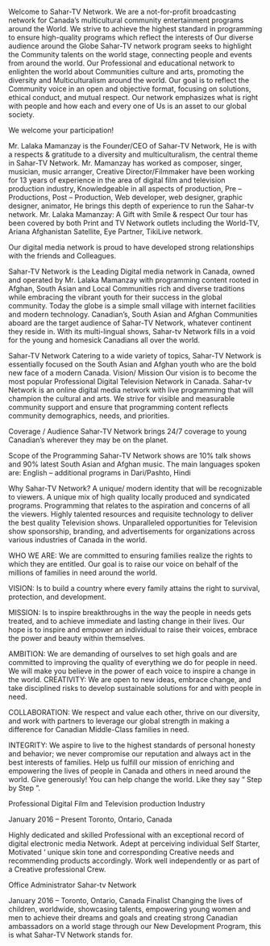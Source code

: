 Welcome to Sahar-TV Network. We are a not-for-profit broadcasting network for Canada’s multicultural community entertainment programs around the World. We strive to achieve the highest standard in programming to ensure high-quality programs which reflect the interests of Our diverse audience around the Globe
Sahar-TV network program seeks to highlight the Community talents on the world stage, connecting people and events from around the world. Our Professional and educational network to enlighten the world about Communities culture and arts, promoting the diversity and Multiculturalism around the world. Our goal is to reflect the Community voice in an open and objective format, focusing on solutions, ethical conduct, and mutual respect. Our network emphasizes what is right with people and how each and every one of Us is an asset to our global society.

We welcome your participation!

Mr. Lalaka Mamanzay is the Founder/CEO of Sahar-TV Network, He is with a respects & gratitude to a diversity and multiculturalism, the central theme in Sahar-TV Network. Mr. Mamanzay has worked as composer, singer, musician, music arranger, Creative Director/Filmmaker have been working for 13 years of experience in the area of digital film and television production industry, Knowledgeable in all aspects of production, Pre – Productions, Post – Production, Web developer, web designer, graphic designer, animator, He brings this depth of experience to run the Sahar-tv network.
Mr. Lalaka Mamanzay: A Gift with Smile & respect
Our tour has been covered by both Print and TV Network outlets including the World-TV, Ariana Afghanistan Satellite, Eye Partner, TikiLive network.

Our digital media network is proud to have developed strong relationships with the friends and Colleagues.

Sahar-TV Network is the Leading Digital media network in Canada, owned and operated by Mr. Lalaka Mamanzay with programming content rooted in Afghan, South Asian and Local Communities rich and diverse traditions while embracing the vibrant youth for their success in the global community.
Today the globe is a simple small village with internet facilities and modern technology. Canadian’s, South Asian and Afghan Communities aboard are the target audience of Sahar-TV Network, whatever continent they reside in.
With its multi-lingual shows, Sahar-tv Network fills in a void for the young and homesick Canadians all over the world.

Sahar-TV Network
Catering to a wide variety of topics, Sahar-TV Network is essentially focused on the South Asian and Afghan youth who are the bold new face of a modern Canada.
Vision/ Mission
Our vision is to become the most popular Professional Digital Television Network in Canada.
Sahar-tv Network is an online digital media network with live programming that will champion the cultural and arts.
We strive for visible and measurable community support and ensure that programming content reflects community demographics, needs, and priorities.

Coverage / Audience
Sahar-TV Network brings 24/7 coverage to young Canadian’s wherever they may be on the planet.

Scope of the Programming
Sahar-TV Network shows are 10% talk shows and 90% latest South Asian and Afghan music.
The main languages spoken are: English – additional programs in Dari/Pashto, Hindi

Why Sahar-TV Network?
A unique/ modern identity that will be recognizable to viewers.
A unique mix of high quality locally produced and syndicated programs.
Programming that relates to the aspiration and concerns of all the viewers.
Highly talented resources and requisite technology to deliver the best quality Television shows.
Unparalleled opportunities for Television show sponsorship, branding, and advertisements for organizations across various industries of Canada in the world.

WHO WE ARE:
We are committed to ensuring families realize the rights to which they are entitled. Our goal is to raise our voice on behalf of the millions of families in need around the world.

VISION:
Is to build a country where every family attains the right to survival, protection, and development.

MISSION:
Is to inspire breakthroughs in the way the people in needs gets treated, and to achieve immediate and lasting change in their lives. Our hope is to inspire and empower an individual to raise their voices, embrace the power and beauty within themselves.

AMBITION:
We are demanding of ourselves to set high goals and are committed to improving the quality of everything we do for people in need. We will make you believe in the power of each voice to inspire a change in the world.
CREATIVITY:
We are open to new ideas, embrace change, and take disciplined risks to develop sustainable solutions for and with people in need.

COLLABORATION:
We respect and value each other, thrive on our diversity, and work with partners to leverage our global strength in making a difference for Canadian Middle-Class families in need.

INTEGRITY:
We aspire to live to the highest standards of personal honesty and behavior; we never compromise our reputation and always act in the best interests of families. Help us fulfill our mission of enriching and empowering the lives of people in Canada and others in need around the world. Give generously! You can help change the world. Like they say “ Step by Step ”.

Professional Digital Film and Television production Industry

January 2016 – Present Toronto, Ontario, Canada

Highly dedicated and skilled Professional with an exceptional record of digital electronic media Network. Adept at perceiving individual Self Starter, Motivated ‘ unique skin tone and corresponding Creative needs and recommending products accordingly. Work well independently or as part of a Creative professional Crew.

Office Administrator
Sahar-tv Network

January 2016 – Toronto, Ontario, Canada
Finalist
Changing the lives of children, worldwide, showcasing talents, empowering young women and men to achieve their dreams and goals and creating strong Canadian ambassadors on a world stage through our New Development Program, this is what Sahar-TV Network stands for.

